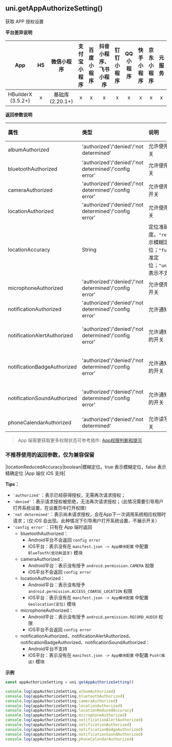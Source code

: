 ## uni.getAppAuthorizeSetting()
获取 APP 授权设置

**平台差异说明**

|App|H5|微信小程序|支付宝小程序|百度小程序|抖音小程序、飞书小程序|钉钉小程序|QQ小程序|快手小程序|京东小程序|元服务|
|:-:|:-:|:-:|:-:|:-:|:-:|:-:|:-:|:-:|:-:|:-:|
|HBuilderX (3.5.2+)|x|基础库 (2.20.1+)|x|x|x|x|x|x|x|x|

<!-- UNIAPPAPIJSON.getAppAuthorizeSetting.compatibility -->

**返回参数说明**

|属性|类型|说明|平台差异说明|
|:-|:-|:-|:-|
|albumAuthorized|'authorized'/'denied'/'not determined'|允许使用相册的开关|App 端仅 iOS 支持|
|bluetoothAuthorized|'authorized'/'denied'/'not determined'/'config error'|允许使用蓝牙的开关|App 端仅 iOS 支持|
|cameraAuthorized|'authorized'/'denied'/'not determined'/'config error'|允许使用摄像头的开关||
|locationAuthorized|'authorized'/'denied'/'not determined'/'config error'|允许使用定位的开关||
|locationAccuracy|String|定位准确度。`"reduced"` 表示模糊定位；`"full"` 表示精准定位；`"unsupported"` 表示不支持|App 端仅 iOS 支持|
|microphoneAuthorized|'authorized'/'denied'/'not determined'/'config error'|允许使用麦克风的开关|
|notificationAuthorized|'authorized'/'denied'/'not determined'/'config error'|允许通知的开关||
|notificationAlertAuthorized|'authorized'/'denied'/'not determined'/'config error'|允许通知带有提醒的开关|App 端仅 iOS（10.0+）支持|
|notificationBadgeAuthorized|'authorized'/'denied'/'not determined'/'config error'|允许通知带有标记的开关|App 端仅 iOS（10.0+）支持|
|notificationSoundAuthorized|'authorized'/'denied'/'not determined'/'config error'|允许通知带有声音的开关|App 端仅 iOS（10.0+）支持|
|phoneCalendarAuthorized|'authorized'/'denied'/'not determined'|允许读写日历的开关|App 端不支持|

<!-- UNIAPPAPIJSON.getAppAuthorizeSetting.returnValue -->

> App 端需要获取更多权限状态可参考插件: [App权限判断和提示](https://ext.dcloud.net.cn/plugin?id=594)

### 不推荐使用的返回参数，仅为兼容保留
|locationReducedAccuracy|boolean|模糊定位。true 表示模糊定位，false 表示精确定位 |App 端仅 iOS 支持|

**Tips：**

- `'authorized'`：表示已经获得授权，无需再次请求授权；
- `'denied'`：表示请求授权被拒绝，无法再次请求授权；（此情况需要引导用户打开系统设置，在设置页中打开权限）
- `'not determined'`：表示尚未请求授权，会在App下一次调用系统相应权限时请求；（仅 iOS 会出现。此种情况下引导用户打开系统设置，不展示开关）
- `'config error'`：只有在 App 端时返回
  - bluetoothAuthorized：
    - Android平台不会返回 `config error`
    - iOS平台：表示没有在 `manifest.json -> App模块配置` 中配置 `BlueTooth(低功耗蓝牙)` 模块
  - cameraAuthorized：
    - Android平台：表示没有授予 `android.permission.CAMERA` 权限
    - iOS平台不会返回 `config error`
  - locationAuthorized：
    - Android平台：表示没有授予 `android.permission.ACCESS_COARSE_LOCATION` 权限
    - iOS平台：表示没有在 `manifest.json -> App模块配置` 中配置 `Geolocation(定位)` 模块
  - microphoneAuthorized：
    - Android平台：表示没有授予 `android.permission.RECORD_AUDIO` 权限
    - iOS平台不会返回 `config error`
  - notificationAuthorized、notificationAlertAuthorized、notificationBadgeAuthorized、notificationSoundAuthorized：
    - Android平台不支持
    - iOS平台：表示没有在 `manifest.json -> App模块配置` 中配置 `Push(推送)` 模块

**示例**

```javascript
const appAuthorizeSetting = uni.getAppAuthorizeSetting()

console.log(appAuthorizeSetting.albumAuthorized)
console.log(appAuthorizeSetting.bluetoothAuthorized)
console.log(appAuthorizeSetting.cameraAuthorized)
console.log(appAuthorizeSetting.locationAuthorized)
console.log(appAuthorizeSetting.locationReducedAccuracy)
console.log(appAuthorizeSetting.microphoneAuthorized)
console.log(appAuthorizeSetting.notificationAlertAuthorized)
console.log(appAuthorizeSetting.notificationAuthorized)
console.log(appAuthorizeSetting.notificationBadgeAuthorized)
console.log(appAuthorizeSetting.notificationSoundAuthorized)
console.log(appAuthorizeSetting.phoneCalendarAuthorized)
```
